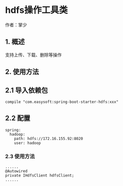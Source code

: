 # hdfs操作工具类

作者：掌少

## 1. 概述

支持上传、下载、删除等操作

## 2. 使用方法

## 2.1 导入依赖包

    compile "com.easysoft:spring-boot-starter-hdfs:xxx"

## 2.2 配置

	spring:
      hadoop:
        path: hdfs://172.16.155.92:8020
        user: hadoop

### 2.3 使用方法

    ......
    @Autowired
    private IHdfsClient hdfsClient;
    ......
